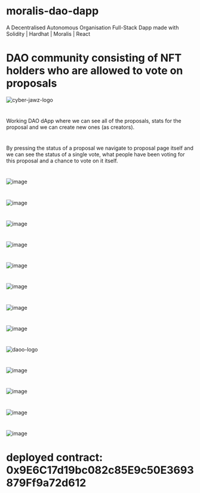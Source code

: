 # moralis-dao-dapp
A Decentralised Autonomous Organisation Full-Stack Dapp made with Solidity | Hardhat | Moralis | React
# DAO community consisting of NFT holders who are allowed to vote on proposals
![cyber-jawz-logo](https://user-images.githubusercontent.com/38008294/172586267-2b5f6ac9-fd11-46e9-9569-e69b5ff020a3.png)
#
Working DAO dApp where we can see all of the proposals, stats for the proposal and we can create new ones (as creators).
#
By pressing the status of a proposal we navigate to proposal page itself and we can see the status of a single vote, what people have been voting for this proposal and a chance to vote on it itself.
#

![image](https://user-images.githubusercontent.com/38008294/172585427-a59b2a43-f73c-49ba-acc5-d2af4eb42571.png)
#
![image](https://user-images.githubusercontent.com/38008294/172586526-f3822f3c-7de0-439d-8c88-dfcb0361dbb4.png)
#
![image](https://user-images.githubusercontent.com/38008294/172586764-be7eafb7-0152-4c7c-8928-2bf93a90ece1.png)
#
![image](https://user-images.githubusercontent.com/38008294/172587145-3a61c22b-826f-4bfa-9667-0d93d2fc8b39.png)
#
![image](https://user-images.githubusercontent.com/38008294/172587316-a75fd60d-7efd-4f70-b6c2-d0af91882a70.png)
#
![image](https://user-images.githubusercontent.com/38008294/172587574-78850254-880c-461c-92e9-8a9c51713d1b.png)
#
![image](https://user-images.githubusercontent.com/38008294/172587854-211480a3-7066-4c7f-8123-c0a99498e48d.png)
#
![image](https://user-images.githubusercontent.com/38008294/172588638-23bd0dff-623e-40af-a0fc-c528a678482c.png)
#
![daoo-logo](https://user-images.githubusercontent.com/38008294/172586211-4681ff68-67d1-4c78-9487-e5ad4eb96557.png)
#
![image](https://user-images.githubusercontent.com/38008294/172585931-2d82e1a4-9d60-4162-b98b-50b94d5bfc52.png)
#
![image](https://user-images.githubusercontent.com/38008294/172585683-53eab238-fcd3-477e-961a-aa986854cc1d.png)
#
![image](https://user-images.githubusercontent.com/38008294/172585823-9054f850-a4df-48f9-a548-5b13a8cb7792.png)
#
![image](https://user-images.githubusercontent.com/38008294/172586060-883aef32-36c5-4410-82f4-1be2e82d31a3.png)


# deployed contract: 0x9E6C17d19bc082c85E9c50E3693879Ff9a72d612
